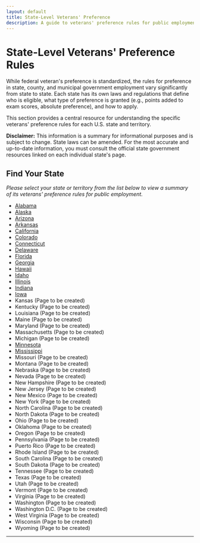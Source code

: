 ```yaml
---
layout: default
title: State-Level Veterans' Preference
description: A guide to veterans' preference rules for public employment in all 50 U.S. states and territories.
---
```


# State-Level Veterans' Preference Rules

While federal veteran's preference is standardized, the rules for preference in state, county, and municipal government employment vary significantly from state to state. Each state has its own laws and regulations that define who is eligible, what type of preference is granted (e.g., points added to exam scores, absolute preference), and how to apply.

This section provides a central resource for understanding the specific veterans' preference rules for each U.S. state and territory.

**Disclaimer:** This information is a summary for informational purposes and is subject to change. State laws can be amended. For the most accurate and up-to-date information, you must consult the official state government resources linked on each individual state's page.

## Find Your State

*Please select your state or territory from the list below to view a summary of its veterans' preference rules for public employment.*

*   [Alabama](./states/alabama.md)
*   [Alaska](./states/alaska.md)
*   [Arizona](./states/arizona.md)
*   [Arkansas](./states/arkansas.md)
*   [California](./states/california.md)
*   [Colorado](./states/colorado.md)
*   [Connecticut](./states/connecticut.md)
*   [Delaware](./states/delaware.md)
*   [Florida](./states/florida.md)
*   [Georgia](./states/georgia.md)
*   [Hawaii](./states/hawaii.md)
*   [Idaho](./states/idaho.md)
*   [Illinois](./states/illinois.md)
*   [Indiana](./states/indiana.md)
*   [Iowa](./states/iowa.md)
*   Kansas (Page to be created)
*   Kentucky (Page to be created)
*   Louisiana (Page to be created)
*   Maine (Page to be created)
*   Maryland (Page to be created)
*   Massachusetts (Page to be created)
*   Michigan (Page to be created)
*   [Minnesota](./states/minnesota.md)
*   [Mississippi](./states/mississippi.md)
*   Missouri (Page to be created)
*   Montana (Page to be created)
*   Nebraska (Page to be created)
*   Nevada (Page to be created)
*   New Hampshire (Page to be created)
*   New Jersey (Page to be created)
*   New Mexico (Page to be created)
*   New York (Page to be created)
*   North Carolina (Page to be created)
*   North Dakota (Page to be created)
*   Ohio (Page to be created)
*   Oklahoma (Page to be created)
*   Oregon (Page to be created)
*   Pennsylvania (Page to be created)
*   Puerto Rico (Page to be created)
*   Rhode Island (Page to be created)
*   South Carolina (Page to be created)
*   South Dakota (Page to be created)
*   Tennessee (Page to be created)
*   Texas (Page to be created)
*   Utah (Page to be created)
*   Vermont (Page to be created)
*   Virginia (Page to be created)
*   Washington (Page to be created)
*   Washington D.C. (Page to be created)
*   West Virginia (Page to be created)
*   Wisconsin (Page to be created)
*   Wyoming (Page to be created)
---

